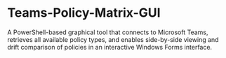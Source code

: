 # Teams-Policy-Matrix-GUI
A PowerShell-based graphical tool that connects to Microsoft Teams, retrieves all available policy types, and enables side-by-side viewing and drift comparison of policies in an interactive Windows Forms interface.
